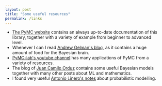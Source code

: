 ```yaml
---
layout: post
title: "Some useful resources"
permalink: /links
---
```


- [The PyMC website](https://www.pymc.io/welcome.html) contains an always up-to-date documentation of this library, together with a variety of example from beginner to advanced level.
- Whenever I can I read [Andrew Gelman's blog](http://www.stat.columbia.edu/~gelman/), as it contains a huge amount of food for the Bayesian brain.
- [PyMC-lab's youtube channel](https://www.youtube.com/@PyMCLabs) has many applications of PyMC from a variety of resources.
- The blog of [Juan Camilo Orduz](https://juanitorduz.github.io/) contains some useful Bayesian models together with many other posts about ML and mathematics.
- I found very useful [Antonio Linero's notes](https://bookdown.org/theodds/StatModelingNotes/) about probabilistic modelling.
